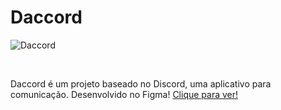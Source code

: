 # Daccord

![Daccord](https://github.com/JoaoEduSB/Daccord/assets/146045770/c5439d89-48c0-4b9b-85a3-24288975f814)

<br>

Daccord é um projeto baseado no Discord, uma aplicativo para comunicação. Desenvolvido no Figma!
[Clique para ver!](https://www.figma.com/design/JwvWe2hzswIVpfZPzh6Bx9/Projeto-9?node-id=2%3A168&t=SLiRQC1nyBwLEDfR-1)
